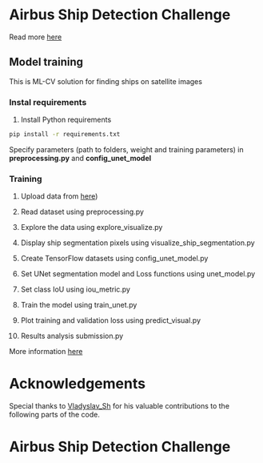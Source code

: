 # Airbus Ship Detection Challenge
Read more [here](https://www.kaggle.com/competitions/airbus-ship-detection/overview)

## Model training
This is ML-CV solution for finding ships on satellite images

### Instal requirements

1. Install Python requirements
```bash
pip install -r requirements.txt
```
Specify parameters (path to folders, weight and training parameters) in **preprocessing.py** and **config_unet_model**


### Training

1. Upload data from [here](https://www.kaggle.com/competitions/airbus-ship-detection/data))

2. Read dataset using preprocessing.py

3. Explore the data using explore_visualize.py

4. Display ship segmentation pixels using visualize_ship_segmentation.py

5. Create TensorFlow datasets using config_unet_model.py

6. Set UNet segmentation model and Loss functions using unet_model.py

7. Set class IoU using iou_metric.py

8. Train the model using train_unet.py

9. Plot training and validation loss using predict_visual.py

10. Results analysis submission.py

More information [here](https://t.me/ya_andy_ua)


# Acknowledgements

Special thanks to [Vladyslav_Sh](https://www.kaggle.com/vladyslavsh) for his valuable contributions to the following parts of the code.


# Airbus Ship Detection Challenge

